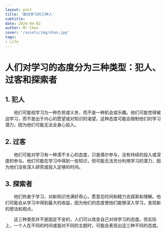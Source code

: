 ```yaml
---
layout: post
title: '面向学习的三种人'
subtitle: 
date: 2024-04-02
author: Mr Chen
cover: '/assets/img/shan.jpg'
tags: 
- Life
---
```



# 人们对学习的态度分为三种类型：犯人、过客和探索者

## 1. 犯人

&emsp;&emsp;他们可能视学习为一种负担或义务，而不是一种机会或乐趣。他们可能觉得被迫学习，而不是出于内心的愿望或对知识的渴望。这种态度可能会限制他们的学习潜力，因为他们可能无法全身心投入。

## 2. 过客

&emsp;&emsp;他们可能对学习有一种漠不关心的态度，只是偶尔参与，没有持续的投入或深度的参与。他们可能在学习中得到一些知识，但可能无法充分利用学习的潜力，因为他们没有深入研究或投入足够的时间。

## 3. 探索者

&emsp;&emsp;他们热衷于学习，对新知识充满好奇心，愿意花时间和精力去探索和理解。他们可能会从学习中得到最大的收益，因为他们的态度使他们能够深入学习，发现新的想法和观点。


&emsp;&emsp;这三种类型并不是固定不变的，人们可以改变自己对待学习的态度。但实际上，一个人在不同的时间或面对不同的主题时，可能会表现出这三种不同的态度。




